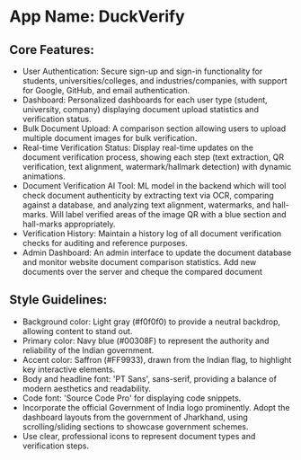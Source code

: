 # **App Name**: DuckVerify

## Core Features:

- User Authentication: Secure sign-up and sign-in functionality for students, universities/colleges, and industries/companies, with support for Google, GitHub, and email authentication.
- Dashboard: Personalized dashboards for each user type (student, university, company) displaying document upload statistics and verification status.
- Bulk Document Upload: A comparison section allowing users to upload multiple document images for bulk verification.
- Real-time Verification Status: Display real-time updates on the document verification process, showing each step (text extraction, QR verification, text alignment, watermark/hallmark detection) with dynamic animations.
- Document Verification AI Tool: ML model in the backend which will tool check document authenticity by extracting text via OCR, comparing against a database, and analyzing text alignment, watermarks, and hall-marks. Will label verified areas of the image QR with a blue section and hall-marks appropriately.
- Verification History: Maintain a history log of all document verification checks for auditing and reference purposes.
- Admin Dashboard: An admin interface to update the document database and monitor website document comparison statistics. Add new documents over the server and cheque the compared document

## Style Guidelines:

- Background color: Light gray (#f0f0f0) to provide a neutral backdrop, allowing content to stand out.
- Primary color: Navy blue (#00308F) to represent the authority and reliability of the Indian government.
- Accent color: Saffron (#FF9933), drawn from the Indian flag, to highlight key interactive elements.
- Body and headline font: 'PT Sans', sans-serif, providing a balance of modern aesthetics and readability.
- Code font: 'Source Code Pro' for displaying code snippets.
- Incorporate the official Government of India logo prominently. Adopt the dashboard layouts from the government of Jharkhand, using scrolling/sliding sections to showcase government schemes.
- Use clear, professional icons to represent document types and verification steps.